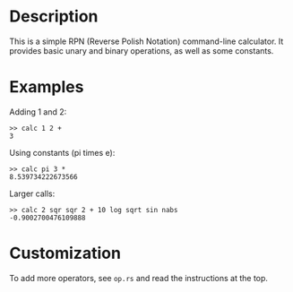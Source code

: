 # Description

This is a simple RPN (Reverse Polish Notation) command-line calculator.
It provides basic unary and binary operations, as well as some constants.

# Examples

Adding 1 and 2:
```
>> calc 1 2 +
3
```

Using constants (pi times e):
```
>> calc pi 3 *
8.539734222673566
```
Larger calls:
```
>> calc 2 sqr sqr 2 + 10 log sqrt sin nabs
-0.9002700476109888
```

# Customization

To add more operators, see `op.rs` and read the instructions at the top.